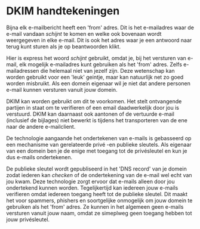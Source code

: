 # DKIM handtekeningen

Bijna elk e-mailbericht heeft een 'from' adres. Dit is het e-mailadres
waar de e-mail vandaan _schijnt_ te komen en welke ook bovenaan wordt
weergegeven in elke e-mail.
Dit is ook het adres waar je een antwoord naar terug kunt sturen als 
je op beantwoorden klikt. 

Hier is express het woord _schijnt_ gebruikt, omdat je, bij het versturen
van e-mail, elk mogelijk e-mailadres kunt gebruiken als het 'from' adres.
Zelfs e-mailadressen die helemaal niet van jezelf zijn. Deze wetenschap
kan worden gebruikt voor een 'leuk' geintje, maar kan natuurlijk net zo
goed worden misbruikt. Als een domein eigenaar wil je niet dat andere
personen e-mail kunnen versturen vanuit jouw domein.

DKIM kan worden gebruikt om dit te voorkomen. Het stelt ontvangende partijen 
in staat om te verifieren of een email daadwerkelijk door jou is verstuurd.
DKIM kan daarnaast ook aantonen of de vertuurde e-mail (inclusief de bijlages)
niet bewerkt is tijdens het transporteren van de ene naar de andere e-mailclient.

De technologie aangaande het ondertekenen van e-mails is gebasseerd op een 
mechanisme van gerelateerde privé -en publieke sleutels. Als eigenaar van 
een domein ben je de enige met toegang tot de privésleutel en kun je 
dus e-mails ondertekenen.


De publieke sleutel wordt gepubliseerd in het 'DNS record' van je domein
zodat iederen kan _checken_ of de ondertekening van de e-mail wel echt 
van jou kwam. Deze technologie zorgt ervoor dat e-mails alleen door jou
ondertekend kunnen worden. Tegelijkertijd kan iedereen jouw e-mails 
verifieren omdat iedereen toegang heeft tot de publieke sleutel. 
Dit maakt het voor spammers, phishers en soortgelijke onmogelijk om jouw
domein te gebruiken als het 'from' adres. Ze kunnen in het algemeen geen 
e-mails versturen vanuit jouw naam, omdat ze simeplweg geen toegang hebben
tot jouw privésleutel.

<Resterende gedeelte komt asap>

<!-- 
## Ondertekenen van e-mails

SMTPeter kan je e-mails ondertekenen met DKIM. SMTPeter moet dan wel weten
welk 'from' adres je gebruikt. Dit kun je opgecen 



SMTPeter can sign your mails with DKIM. In order to do this SMTPeter needs to know
which from addresses you use with SMTPeter. You can configure something called
sender domains via SMTPeter's dashboard. If you create
a sender domain, SMTPeter creates DKIM keys and informs you how to update
the DNS records. This is a one time procedure. Once a sender domain is
configured, SMTPeter automatically signs mails with from addresses identical
to the sender domain.

Do you already have private and public key pairs, and do you want
SMTPeter to use these? No problem, you can use the dashboard to install
your own private keys too. It is also possible to let SMTPeter know that
it should always add a signature of a certain key, even if the from address
of the sent mail is different from the sender domain.

Mind you, even if you have your own keys, it is in general still a good
idea to leave the signing of email to SMTPeter. SMTPeter normally also
modifies your email (for example to [track clicks and opens](statistics),
or to [inlinize CSS code](inline-css)) and this invalidates signatures
that were added before.

You should of course not be sending out mails with different from addresses
than your sender domains. However, if you happen to send out mails with a
different from address SMTPeter will see if it can use one of your sender
domain keys and still fulfill all necessary requirements.


## Automatic DKIM key rotation

The private keys are stored on the SMTPeter servers and are never exposed.
The technology behind the public and private keys is very secure, yet, if
someone spends a lot of time on it, keys can be broken. Therefore, you
want to generate new keys every now and then. If you use SMTPeter's standard
suggestions, it will rotate your keys automatically. If you want to use
SMTPeter with your own generated keys, updating the keys is your own responsibility.
 -->